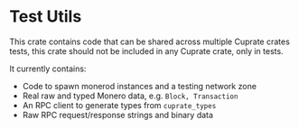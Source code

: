 # Test Utils

This crate contains code that can be shared across multiple Cuprate crates tests, this crate should not be included in any
Cuprate crate, only in tests.

It currently contains:
- Code to spawn monerod instances and a testing network zone
- Real raw and typed Monero data, e.g. `Block, Transaction`
- An RPC client to generate types from `cuprate_types`
- Raw RPC request/response strings and binary data